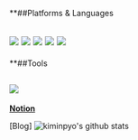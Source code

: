 

**##Platforms & Languages

<img src="https://img.shields.io/badge/Vue.js-4FC08D?style=flat-square&logo=Vue.js&logoColor=white"/></a>
<img src="https://img.shields.io/badge/Vuetify-1867C0?style=flat-square&logo=Vuefity&logoColor=white"/></a>
<img src="https://img.shields.io/badge/React-61DAFB?style=flat-square&logo=React&logoColor=white"/></a>
<img src="https://img.shields.io/badge/HTML5-E34F26?style=flat-square&logo=React&logoColor=white"/></a>
<img src="https://img.shields.io/badge/CSS3-1572B6?style=flat-square&logo=CSS3&logoColor=white"/></a>
---
**##Tools

<img src="https://img.shields.io/badge/Git-F05032?style=flat-square&logo=Git&logoColor=white"/></a>
---

**[Notion](https://www.notion.so/0bbf1fddc01f4ae5acc93c971d12381c)**

[Blog]
![kiminpyo's github stats](https://github-readme-stats.vercel.app/api?username=kiminpyo&show_icons=true)

